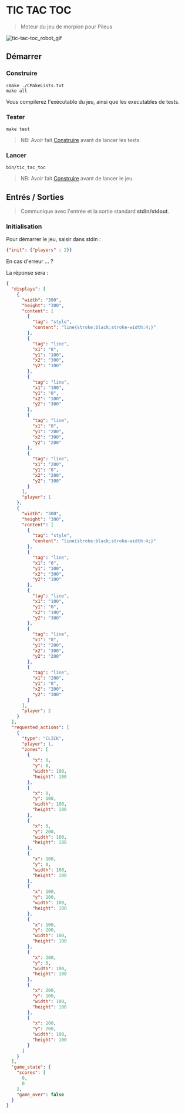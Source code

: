 # TIC TAC TOC
> Moteur du jeu de morpion pour Pileus

![tic-tac-toc_robot_gif](https://media.giphy.com/media/3oriNKQe0D6uQVjcIM/giphy.gif)

## Démarrer
### Construire

```shell
cmake ./CMakeLists.txt 
make all
```
Vous compilerez l'exécutable du jeu, ainsi que les executables de tests.

### Tester
```shell
make test
```
> NB: Avoir fait [Construire](#construire) avant de lancer les tests.

### Lancer
```shell
bin/tic_tac_toc
```
> NB: Avoir fait [Construire](#construire) avant de lancer le jeu.

## Entrés / Sorties
> Communique avec l'entrée et la sortie standard **stdin/stdout**.
### Initialisation
Pour démarrer le jeu, saisir dans stdin :
```json
{"init": {"players" : 2}}
```
En cas d'erreur ... ?

La réponse sera :
```json
{
  "displays": [
    {
      "width": "300",
      "height": "300",
      "content": [
        {
          "tag": "style",
          "content": "line{stroke:black;stroke-width:4;}"
        },
        {
          "tag": "line",
          "x1": "0",
          "y1": "100",
          "x2": "300",
          "y2": "100"
        },
        {
          "tag": "line",
          "x1": "100",
          "y1": "0",
          "x2": "100",
          "y2": "300"
        },
        {
          "tag": "line",
          "x1": "0",
          "y1": "200",
          "x2": "300",
          "y2": "200"
        },
        {
          "tag": "line",
          "x1": "200",
          "y1": "0",
          "x2": "200",
          "y2": "300"
        }
      ],
      "player": 1
    },
    {
      "width": "300",
      "height": "300",
      "content": [
        {
          "tag": "style",
          "content": "line{stroke:black;stroke-width:4;}"
        },
        {
          "tag": "line",
          "x1": "0",
          "y1": "100",
          "x2": "300",
          "y2": "100"
        },
        {
          "tag": "line",
          "x1": "100",
          "y1": "0",
          "x2": "100",
          "y2": "300"
        },
        {
          "tag": "line",
          "x1": "0",
          "y1": "200",
          "x2": "300",
          "y2": "200"
        },
        {
          "tag": "line",
          "x1": "200",
          "y1": "0",
          "x2": "200",
          "y2": "300"
        }
      ],
      "player": 2
    }
  ],
  "requested_actions": [
    {
      "type": "CLICK",
      "player": 1,
      "zones": [
        {
          "x": 0,
          "y": 0,
          "width": 100,
          "height": 100
        },
        {
          "x": 0,
          "y": 100,
          "width": 100,
          "height": 100
        },
        {
          "x": 0,
          "y": 200,
          "width": 100,
          "height": 100
        },
        {
          "x": 100,
          "y": 0,
          "width": 100,
          "height": 100
        },
        {
          "x": 100,
          "y": 100,
          "width": 100,
          "height": 100
        },
        {
          "x": 100,
          "y": 200,
          "width": 100,
          "height": 100
        },
        {
          "x": 200,
          "y": 0,
          "width": 100,
          "height": 100
        },
        {
          "x": 200,
          "y": 100,
          "width": 100,
          "height": 100
        },
        {
          "x": 200,
          "y": 200,
          "width": 100,
          "height": 100
        }
      ]
    }
  ],
  "game_state": {
    "scores": [
      0,
      0
    ],
    "game_over": false
  }
}
```